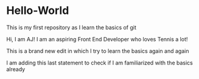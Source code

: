 # Hello-World
This is my first repository as I learn the basics of git

Hi, I am AJ! I am an aspiring Front End Developer who loves Tennis a lot!

This is a brand new edit in which I try to learn the basics again and again

I am adding this last statement to check if I am familiarized with the basics already
